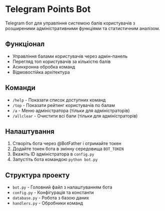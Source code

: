 # Telegram Points Bot

Telegram бот для управління системою балів користувачів з розширеними адміністративними функціями та статистичним аналізом.

## Функціонал

- Управління балами користувачів через адмін-панель
- Перегляд топ користувачів за кількістю балів
- Асинхронна обробка команд
- Відмовостійка архітектура

## Команди

- `/help` - Показати список доступних команд
- `/top` - Показати рейтинг користувачів по балам
- `/a` - Меню адміністратора (тільки для адміністраторів)
- `/allclear` - Очистити всі бали (тільки для адміністраторів)

## Налаштування

1. Створіть бота через @BotFather і отримайте токен
2. Додайте токен бота в змінну середовища `BOT_TOKEN`
3. Вкажіть ID адміністратора в `config.py`
4. Запустіть бота командою `python bot.py`

## Структура проекту

- `bot.py` - Головний файл з налаштуванням бота
- `config.py` - Конфігурація та константи
- `database.py` - Робота з базою даних
- `handlers.py` - Обробники команд
